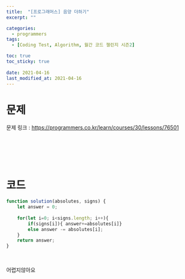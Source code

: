 ```yaml
---
title:  "[프로그래머스] 음양 더하기"
excerpt: ""

categories:
  - programmers
tags:
  - [Coding Test, Algorithm, 월간 코드 챌린지 시즌2]

toc: true
toc_sticky: true
 
date: 2021-04-16
last_modified_at: 2021-04-16
---
```



# **문제**

문제 링크 : <https://programmers.co.kr/learn/courses/30/lessons/76501>

<br>
<br>
<br>
<br>

# **코드**

```javascript
function solution(absolutes, signs) {
    let answer = 0;
    
    for(let i=0; i<signs.length; i++){
        if(signs[i]){ answer+=absolutes[i]}
        else answer -= absolutes[i];
    }
    return answer;
}
```

<br>

어렵지않아요